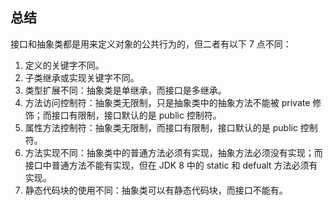 ## 总结

接口和抽象类都是用来定义对象的公共行为的，但二者有以下 7 点不同：

1. 定义的关键字不同。
2. 子类继承或实现关键字不同。
3. 类型扩展不同：抽象类是单继承，而接口是多继承。
4. 方法访问控制符：抽象类无限制，只是抽象类中的抽象方法不能被 private 修饰；而接口有限制，接口默认的是 public 控制符。
5. 属性方法控制符：抽象类无限制，而接口有限制，接口默认的是 public 控制符。
6. 方法实现不同：抽象类中的普通方法必须有实现，抽象方法必须没有实现；而接口中普通方法不能有实现，但在 JDK 8 中的 static 和 defualt 方法必须有实现。
7. 静态代码块的使用不同：抽象类可以有静态代码块，而接口不能有。